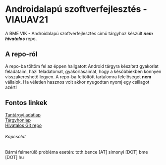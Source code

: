 
# Androidalapú szoftverfejlesztés - VIAUAV21

A BME VIK - Androidalapú szoftverfejlesztés című tárgyhoz készült ***nem hivatalos*** repo.

## A repo-ról

A repo-ba töltöm fel az éppen hallgatott Android tárgyra készített gyakorlat feladataim, házi feladatomat, gyakorlásaimat, hogy a későbbiekben könnyen visszakereshető legyen. A repo-ba feltöltött tartalomra felelőséget **nem** vállalok. Ha véletlen hasznos volt akkor nyugodtan nyomj egy csillagot azért!

## Fontos linkek

[Tantárgyi adatlap](https://portal.vik.bme.hu/kepzes/targyak/VIAUAV21/) <br>
[Tárgyhonlap](https://www.aut.bme.hu/Course/android) <br>
[Hivatalos Git repo](https://github.com/peekler/Android-BME)


###### Kapcsolat
Bármi felmerülő probléma esetén: toth.bence [AT] simonyi [DOT] bme [DOT] hu

